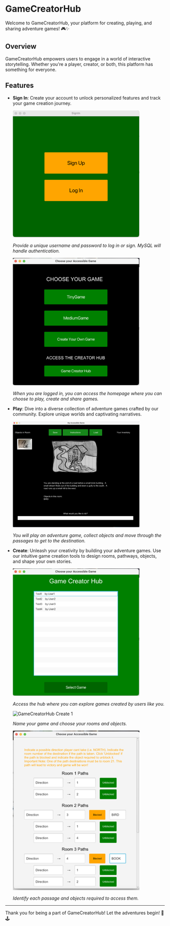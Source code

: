 # GameCreatorHub

Welcome to GameCreatorHub, your platform for creating, playing, and sharing adventure games! 🎮✨

## Overview

GameCreatorHub empowers users to engage in a world of interactive storytelling. Whether you're a player, creator, or both, this platform has something for everyone.

## Features

- **Sign In**: Create your account to unlock personalized features and track your game creation journey.

  <img src="/screenshots/signin.png" alt="GameCreatorHub Sign In" width="400">

  *Provide a unique username and password to log in or sign. MySQL will handle authentication.*

  <img src="/screenshots/home.png" alt="GameCreatorHub Home" width="400">

  *When you are logged in, you can access the homepage where you can choose to play, create and share games.*

- **Play**: Dive into a diverse collection of adventure games crafted by our community. Explore unique worlds and captivating narratives.

  <img src="/screenshots/play.png" alt="GameCreatorHub Play" width="400">

  *You will play an adventure game, collect objects and move through the passages to get to the destination.*

- **Create**: Unleash your creativity by building your adventure games. Use our intuitive game creation tools to design rooms, pathways, objects, and shape your own stories.

  <img src="/screenshots/share.png" alt="GameCreatorHub Share" width="400">

  *Access the hub where you can explore games created by users like you.*

  <img src="/screenshots/create1.png" alt="GameCreatorHub Create 1" width="400">

  *Name your game and choose your rooms and objects.*

  <img src="/screenshots/create2.png" alt="GameCreatorHub Create 2" width="400">

  *Identify each passage and objects required to access them.*

---

Thank you for being a part of GameCreatorHub! Let the adventures begin! 🚀🕹️
